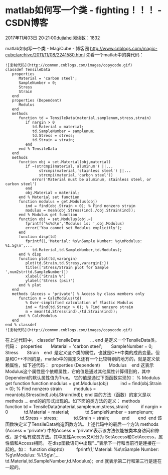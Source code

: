 # matlab如何写一个类 - fighting！！！ - CSDN博客
2017年11月03日 20:21:00[dujiahei](https://me.csdn.net/dujiahei)阅读数：1832
                
matlab如何写一个类 - MagiCube - 博客园
http://www.cnblogs.com/magic-cube/archive/2011/11/08/2241580.html
先看一个matlab中的类代码：
```
![复制代码](http://common.cnblogs.com/images/copycode.gif)
classdef TensileData
   properties
      Material = 'carbon steel';
      SampleNumber = 0;
      Stress
      Strain
   end
   properties (Dependent)
      Modulus
   end
   methods
      function td = TensileData(material,samplenum,stress,strain)
         if nargin > 0
            td.Material = material;
            td.SampleNumber = samplenum;
            td.Stress = stress;
            td.Strain = strain;
         end
      end % TensileData
   end
   methods
      function obj = set.Material(obj,material)
         if ~(strcmpi(material,'aluminum') ||...
               strcmpi(material,'stainless steel') ||...
               strcmpi(material,'carbon steel'))
            error('Material must be aluminum, stainless steel, or carbon steel')
         end
         obj.Material = material;
      end % Material set function
      function modulus = get.Modulus(obj)
         ind = find(obj.Strain > 0); % Find nonzero strain
         modulus = mean(obj.Stress(ind)./obj.Strain(ind));
      end % Modulus get function
      function obj = set.Modulus(obj,~)
         fprintf('%s%d\n','Modulus is: ',obj.Modulus)
         error('You cannot set Modulus explicitly');
      end
      function disp(td)
         fprintf(1,'Material: %s\nSample Number: %g\nModulus: %1.5g\n',...
            td.Material,td.SampleNumber,td.Modulus);
      end % disp
      function plot(td,varargin)
         plot(td.Strain,td.Stress,varargin{:})
         title(['Stress/Strain plot for Sample ',num2str(td.SampleNumber)])
         xlabel('Strain %')
         ylabel('Stress (psi)')
      end % plot
   end
   methods (Access = 'private') % Access by class members only
      function m = CalcModulus(td)
         % Over-simplified calculation of Elastic Modulus
         ind = find(td.Strain > 0); % Find nonzero strain
         m = mean(td.Stress(ind)./td.Strain(ind));
      end % CalcModulus
   end
end % classdef
![复制代码](http://common.cnblogs.com/images/copycode.gif)
```
在上述代码中，
classdef TensileData
　　...
end
是定义一个TensileData类。代码：
 properties
      Material = 'carbon steel';
      SampleNumber = 0;
      Stress
      Strain
   end
 是定义这个类的属性，也就是C++中类的成员变量。但是和C++不同的是，matlab中的类定义还有一个比较特别的地方的，就是定义依赖属性，如下述代码：
 properties (Dependent)
      Modulus
   end
这表示Modulus这个属性是个依赖属性，它的值是通过其他属性计算得到的，其中Dependent的默认属性值为True。
它的值是通过下面函数实现的：
% Modulus get function
function modulus = get.Modulus(obj)
         ind = find(obj.Strain > 0); % Find nonzero strain
         modulus = mean(obj.Stress(ind)./obj.Strain(ind));
end
类的方法（函数）的定义是以methods ... end的的形式出现的。如下面的类方法的定义：
methods
      function td = TensileData(material,samplenum,stress,strain)
         if nargin > 0
            td.Material = material;
            td.SampleNumber = samplenum;
            td.Stress = stress;
            td.Strain = strain;
         end
      end 
end
该函数块定义了TensileData构造函数方法。上述代码中的最后一个方法 methods (Access = 'private')
中的Access = 'private'表示该方法仅能被类本身访问和修改，是个私有成员方法。其中属性Access又可分为
SetAccess和GetAccess，属性值和Access相同。
在disp函数语句中出现“...”表示下一行和当前行是连接在一起的。如：
 function disp(td)
         fprintf(1,'Material: %s\nSample Number: %g\nModulus: %1.5g\n',...
            td.Material,td.SampleNumber,td.Modulus);
 end
就表示第二行和第三行是连在一起的。 
